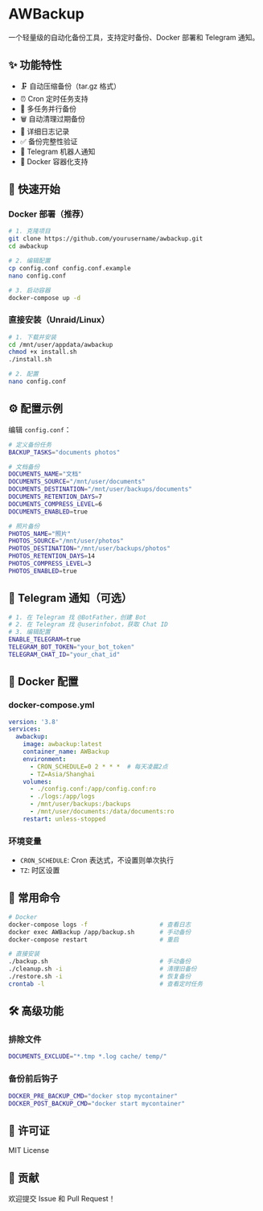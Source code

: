 # AWBackup

一个轻量级的自动化备份工具，支持定时备份、Docker 部署和 Telegram 通知。

## ✨ 功能特性

- 🗜️ 自动压缩备份（tar.gz 格式）
- ⏰ Cron 定时任务支持
- 📁 多任务并行备份
- 🗑️ 自动清理过期备份
- 📝 详细日志记录
- ✅ 备份完整性验证
- 📧 Telegram 机器人通知
- 🐳 Docker 容器化支持

## 🚀 快速开始

### Docker 部署（推荐）

```bash
# 1. 克隆项目
git clone https://github.com/yourusername/awbackup.git
cd awbackup

# 2. 编辑配置
cp config.conf config.conf.example
nano config.conf

# 3. 启动容器
docker-compose up -d
```

### 直接安装（Unraid/Linux）

```bash
# 1. 下载并安装
cd /mnt/user/appdata/awbackup
chmod +x install.sh
./install.sh

# 2. 配置
nano config.conf
```

## ⚙️ 配置示例

编辑 `config.conf`：

```bash
# 定义备份任务
BACKUP_TASKS="documents photos"

# 文档备份
DOCUMENTS_NAME="文档"
DOCUMENTS_SOURCE="/mnt/user/documents"
DOCUMENTS_DESTINATION="/mnt/user/backups/documents"
DOCUMENTS_RETENTION_DAYS=7
DOCUMENTS_COMPRESS_LEVEL=6
DOCUMENTS_ENABLED=true

# 照片备份
PHOTOS_NAME="照片"
PHOTOS_SOURCE="/mnt/user/photos"
PHOTOS_DESTINATION="/mnt/user/backups/photos"
PHOTOS_RETENTION_DAYS=14
PHOTOS_COMPRESS_LEVEL=3
PHOTOS_ENABLED=true
```

## 📱 Telegram 通知（可选）

```bash
# 1. 在 Telegram 找 @BotFather，创建 Bot
# 2. 在 Telegram 找 @userinfobot，获取 Chat ID
# 3. 编辑配置
ENABLE_TELEGRAM=true
TELEGRAM_BOT_TOKEN="your_bot_token"
TELEGRAM_CHAT_ID="your_chat_id"
```

## 🐳 Docker 配置

### docker-compose.yml

```yaml
version: '3.8'
services:
  awbackup:
    image: awbackup:latest
    container_name: AWBackup
    environment:
      - CRON_SCHEDULE=0 2 * * *  # 每天凌晨2点
      - TZ=Asia/Shanghai
    volumes:
      - ./config.conf:/app/config.conf:ro
      - ./logs:/app/logs
      - /mnt/user/backups:/backups
      - /mnt/user/documents:/data/documents:ro
    restart: unless-stopped
```

### 环境变量

- `CRON_SCHEDULE`: Cron 表达式，不设置则单次执行
- `TZ`: 时区设置

## 🔧 常用命令

```bash
# Docker
docker-compose logs -f                    # 查看日志
docker exec AWBackup /app/backup.sh       # 手动备份
docker-compose restart                    # 重启

# 直接安装
./backup.sh                               # 手动备份
./cleanup.sh -i                           # 清理旧备份
./restore.sh -i                           # 恢复备份
crontab -l                                # 查看定时任务
```

## 🛠️ 高级功能

### 排除文件

```bash
DOCUMENTS_EXCLUDE="*.tmp *.log cache/ temp/"
```

### 备份前后钩子

```bash
DOCKER_PRE_BACKUP_CMD="docker stop mycontainer"
DOCKER_POST_BACKUP_CMD="docker start mycontainer"
```

## 📝 许可证

MIT License

## 🤝 贡献

欢迎提交 Issue 和 Pull Request！
